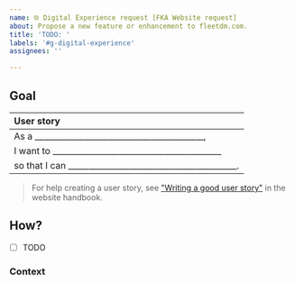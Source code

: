 ```yaml
---
name: 🌐 Digital Experience request [FKA Website request]
about: Propose a new feature or enhancement to fleetdm.com.
title: 'TODO: '
labels: '#g-digital-experience'
assignees: ''

---
```


## Goal 

| User story  |
|:---------------------------------------------------------------------------|
| As a _________________________________________,
| I want to _________________________________________
| so that I can _________________________________________.

>For help creating a user story, see ["Writing a good user story"](https://fleetdm.com/handbook/company/development-groups#writing-a-good-user-story) in the website handbook.


## How?

- [ ] TODO

### Context



